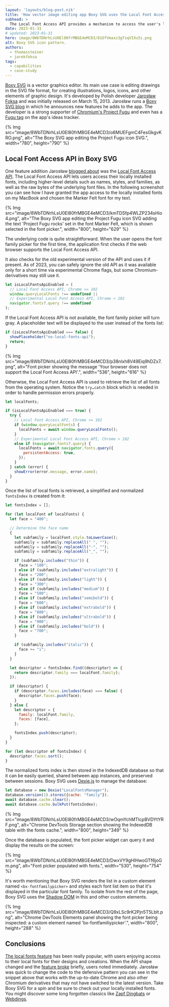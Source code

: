 ```yaml
---
layout: 'layouts/blog-post.njk'
title: 'How vector image editing app Boxy SVG uses the Local Font Access API to let users pick their favorite local fonts'
subhead: >
  The Local Font Access API provides a mechanism to access the user's locally installed font data, including higher-level details such as names, styles, and families, as well as the raw bytes of the underlying font files. Learn how the SVG editing app Boxy SVG makes use of this API.
date: 2023-01-31
# updated: 2023-01-31
hero: image/8WbTDNrhLsU0El80frMBGE4eMCD3/81OfVmaxz3gTsqVIXu5i.png
alt: Boxy SVG icon pattern.
authors:
  - thomassteiner
  - jarekfoksa
tags:
  - capabilities
  - case-study
---
```


[Boxy SVG](https://boxy-svg.com/) is a vector graphics editor. Its main use case is editing drawings in the SVG file format, for creating illustrations, logos, icons, and other elements of graphic design. It's developed by Polish developer [Jarosław Foksa](https://foksa.name/) and was initially released on March 15, 2013. Jarosław runs a [Boxy SVG blog](https://boxy-svg.com/blog/) in which he announces new features he adds to the app. The developer is a strong supporter of [Chromium's Project Fugu](/capabilities/) and even has a [Fugu tag](https://boxy-svg.com/ideas?tag=Fugu) on the app's ideas tracker.

{% Img src="image/8WbTDNrhLsU0El80frMBGE4eMCD3/o6MUEFgmC4FesGkgvKRO.png", alt="The Boxy SVG app editing the Project Fugu icon SVG.", width="780", height="790" %}

## Local Font Access API in Boxy SVG

One feature addition Jarosław [blogged about](https://boxy-svg.com/blog/15/enabling-local-system-fonts-support) was the [Local Font Access API](https://developer.mozilla.org/docs/Web/API/Local_Font_Access_API). The Local Font Access API lets users access their locally installed fonts, including higher-level details such as names, styles, and families, as well as the raw bytes of the underlying font files. In the following screenshot you can see how I have granted the app access to the locally installed fonts on my MacBook and chosen the Marker Felt font for my text.

{% Img src="image/8WbTDNrhLsU0El80frMBGE4eMCD3/kmTDSfp4WLZP234sHio4.png", alt="The Boxy SVG app editing the Project Fugu icon SVG adding the text 'Project Fugu rocks' set in the font Marker Felt, which is shown selected in the font picker.", width="800", height="629" %}

The underlying code is quite straightforward. When the user opens the font family picker for the first time, the application first checks if the web browser supports the Local Font Access API.

It also checks for the old experimental version of the API and uses it if present. As of 2023, you can safely ignore the old API as it was available only for a short time via experimental Chrome flags, but some Chromium-derivatives may still use it.

```js
let isLocalFontsApiEnabled = (
  // Local Font Access API, Chrome >= 102
  window.queryLocalFonts !== undefined ||
  // Experimental Local Font Access API, Chrome < 102
  navigator.fonts?.query !== undefined
);
```

If the Local Font Access API is not available, the font family picker will turn gray. A placeholder text will be displayed to the user instead of the fonts list:

```js
if (isLocalFontsApiEnabled === false) {
  showPlaceholder("no-local-fonts-api");
  return;
}
```

{% Img src="image/8WbTDNrhLsU0El80frMBGE4eMCD3/p38nlxh8V49Eiq9hDZx7.png", alt="Font picker showing the message 'Your browser does not support the Local Font Access API'.", width="536", height="616" %}

Otherwise, the Local Font Access API is used to retrieve the list of all fonts from the operating system. Notice the `try…catch` block which is needed in order to handle permission errors properly.

```js
let localFonts;

if (isLocalFontsApiEnabled === true) {
  try {
    // Local Font Access API, Chrome >= 102
    if (window.queryLocalFonts) {
      localFonts = await window.queryLocalFonts();
    }
    // Experimental Local Font Access API, Chrome < 102
    else if (navigator.fonts?.query) {
      localFonts = await navigator.fonts.query({
        persistentAccess: true,
      });
    }
  } catch (error) {
    showError(error.message, error.name);
  }
}
```

Once the list of local fonts is retrieved, a simplified and normalized `fontsIndex` is created from it:

```js
let fontsIndex = [];

for (let localFont of localFonts) {
  let face = "400";

  // Determine the face name
  {
    let subfamily = localFont.style.toLowerCase();
    subfamily = subfamily.replaceAll(" ", "");
    subfamily = subfamily.replaceAll("-", "");
    subfamily = subfamily.replaceAll("_", "");

    if (subfamily.includes("thin")) {
      face = "100";
    } else if (subfamily.includes("extralight")) {
      face = "200";
    } else if (subfamily.includes("light")) {
      face = "300";
    } else if (subfamily.includes("medium")) {
      face = "500";
    } else if (subfamily.includes("semibold")) {
      face = "600";
    } else if (subfamily.includes("extrabold")) {
      face = "800";
    } else if (subfamily.includes("ultrabold")) {
      face = "900";
    } else if (subfamily.includes("bold")) {
      face = "700";
    }

    if (subfamily.includes("italic")) {
      face += "i";
    }
  }

  let descriptor = fontsIndex.find((descriptor) => {
    return descriptor.family === localFont.family);
  });

  if (descriptor) {
    if (descriptor.faces.includes(face) === false) {
      descriptor.faces.push(face);
    }
  } else {
    let descriptor = {
      family: localFont.family,
      faces: [face],
    };

    fontsIndex.push(descriptor);
  }
}

for (let descriptor of fontsIndex) {
  descriptor.faces.sort();
}
```

The normalized fonts index is then stored in the IndexedDB database so that it can be easily queried, shared between app instances, and preserved between sessions. Boxy SVG uses [Dexie.js](https://dexie.org/) to manage the database:

```js
let database = new Dexie("LocalFontsManager");
database.version(1).stores({cache: "family"}).
await database.cache.clear();
await database.cache.bulkPut(fontsIndex);
```

{% Img src="image/8WbTDNrhLsU0El80frMBGE4eMCD3/wOqmYchMTIcpBVDYtYRF.png", alt="Chrome DevTools Storage section showing the IndexedDB table with the fonts cache.", width="800", height="349" %}

Once the database is populated, the font picker widget can query it and display the results on the screen:

{% Img src="image/8WbTDNrhLsU0El80frMBGE4eMCD3/DwxVY9gHlHwoGTf6joGm.png", alt="Font picker populated with fonts.", width="530", height="754" %}

It's worth mentioning that Boxy SVG renders the list in a custom element named `<bx-fontfamilypicker>` and styles each font list item so that it's displayed in the particular font family. To isolate from the rest of the page, Boxy SVG uses the [Shadow DOM](https://developer.mozilla.org/docs/Web/Web_Components/Using_shadow_DOM) in this and other custom elements.

{% Img src="image/8WbTDNrhLsU0El80frMBGE4eMCD3/Q9xLSc9rK2Pjn5T5Lblt.png", alt="Chrome DevTools Elements panel showing the font picker being inspected: a custom element named 'bx-fontfamiliypicker'.", width="800", height="288" %}

## Conclusions

[The local fonts feature](https://boxy-svg.com/ideas/80/system-fonts-list-in-typography-panel) has been really popular, with users enjoying access to their local fonts for their designs and creations. When the API shape changed and the [feature broke](https://boxy-svg.com/bugs/237/cant-access-local-fonts-with-chrome-102) briefly, users noted immediately. Jarosław was quick to change the code to the defensive pattern you can see in the snippet above that works with the up-to-date Chrome and also other Chromium derivatives that may not have switched to the latest version. Take Boxy SVG for a spin and be sure to check out your locally installed fonts. You might discover some long forgotten classics like [Zapf Dingbats](https://en.wikipedia.org/wiki/Zapf_Dingbats) or [Webdings](https://en.wikipedia.org/wiki/Webdings).